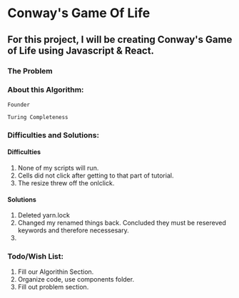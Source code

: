 # Conway's Game Of Life

## For this project, I will be creating Conway's Game of Life using Javascript & React.

### The Problem

### About this Algorithm:

    Founder

    Turing Completeness

### Difficulties and Solutions:

#### Difficulties

1. None of my scripts will run.
2. Cells did not click after getting to that part of tutorial.
3. The resize threw off the onlclick.

#### Solutions

1. Deleted yarn.lock
2. Changed my renamed things back. Concluded they must be resereved keywords and therefore necessesary.
3.

### Todo/Wish List:

1. Fill our Algorithin Section.
2. Organize code, use components folder.
3. Fill out problem section.
